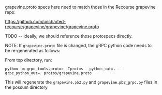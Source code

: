 grapevine.proto specs here need to match those in the Recourse grapevine repo:

https://github.com/uncharted-recourse/grapevine/grapevine/grapevine.proto

TODO -- ideally, we should reference those protospecs directly.


NOTE: If `grapevine.proto` file is changed, the gRPC python code needs to be re-generated as follows:

From top directory, run:

`python -m grpc_tools.protoc -Iprotos --python_out=. --grpc_python_out=. protos/grapevine.proto`

This will regenerate the `grapevine.pb2.py` and `grapevine.pb2_grpc.py` files in the possum directory


